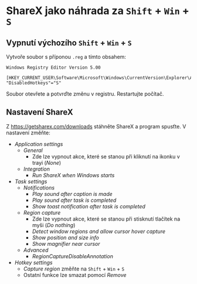 # ShareX jako náhrada za  `Shift` + `Win` + `S`

## Vypnutí výchozího `Shift` + `Win` + `S`

Vytvoře soubor s příponou `.reg` a tímto obsahem:

```Windows Registry Entries
Windows Registry Editor Version 5.00

[HKEY_CURRENT_USER\Software\Microsoft\Windows\CurrentVersion\Explorer\Advanced]
"DisabledHotkeys"="S"
```

Soubor otevřete a potvrďte změnu v registru. Restartujte počítač.

## Nastavení ShareX

Z <https://getsharex.com/downloads> stáhněte ShareX a program spusťte. V nastavení změňte:

* _Application settings_
  * _General_
    * Zde lze vypnout akce, které se stanou při kliknutí na ikonku v trayi (_None_)
  * _Integration_
    * _Run ShareX when Windows starts_
* _Task settings_
  * _Notifications_
    * _Play sound after caption is made_
    * _Play sound after task is completed_
    * _Show toast notification after task is completed_
  * _Region capture_
    * Zde lze vypnout akce, které se stanou při stisknutí tlačítek na myši (_Do nothing_)
    * _Detect window regions and allow cursor hover capture_
    * _Show position and size info_
    * _Show magnifier near cursor_
  * _Advanced_
    * _RegionCaptureDisableAnnotation_
* _Hotkey settings_
  * _Capture region_ změňte na `Shift` + `Win` + `S`
  * Ostatní funkce lze smazat pomocí _Remove_
